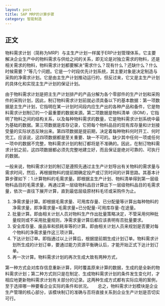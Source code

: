 ```yaml
---
layout: post
title: SAP MRP的计算步骤
category: 智能制造
---
```


## 正文
物料需求计划（简称为MRP）与主生产计划一样属于ERP计划管理体系，它主要解决企业生产中的物料需求与供给之间的关系，即无论是对独立需求的物料，还是相关需求的物料，物料需求计划都要解决“需求什么？现有什么？还缺什么？什么时候需要？”等几个问题。它是一个时段优先计划系统，其主要对象是决定制造与采购的净需求计划。它是由主生产计划推动运行的，但反过来，它又是主生产计划的具体化和实现主生产计划的保证计划。
　

由于物料需求计划是把主生产计划排产的产品分解为各个零部件的生产计划和采购件的采购计划，因此，制订物料需求计划前就必须具备以下的基本数据：第一项数据是主生产计划，它指明在某一计划时间段内应生产出的各种产品和备件，它是物料需求计划制订的一个最重要的数据来源。第二项数据是物料清单（BOM），它指明了物料之间的结构关系，以及每种物料需求的数量，它是物料需求计划系统中最为基础的数据。第三项数据是库存记录，它把每个物料品目的现有库存量和计划接受量的实际状态反映出来。第四项数据是提前期，决定着每种物料何时开工、何时完工。应该说，这四项数据都是至关重要、缺一不可的。缺少其中任何一项或任何一项中的数据不完整，物料需求计划的制订都将是不准确的。因此，在制订物料需求计划之前，这四项数据都必须先完整地建立好，而且保证是绝对可靠的、可执行的数据。
　

一般来说，物料需求计划的制订是遵照先通过主生产计划导出有关物料的需求量与需求时间，然后，再根据物料的提前期确定投产或订货时间的计算思路。其基本计算步骤如下：1.计算物料的毛需求量。即根据主生产计划、物料清单得到第一层级物料品目的毛需求量，再通过第一层级物料品目计算出下一层级物料品目的毛需求量，依次一直往下展开计算，直到最低层级原材料毛坯或采购件为止。

1. 净需求量计算。即根据毛需求量、可用库存量、已分配量等计算出每种物料的净需求量，即净需求量=毛需求量+已分配量-可用库存量-在途量。
2. 批量计算。即由相关计划人员对物料生产作出批量策略决定，不管采用何种批量规则或不采用批量规则，净需求量计算后都应该表明有否批量要求。
3. 安全库存量、废品率和损耗率等的计算。即由相关计划人员来规划是否要对每个物料的净需求量作这三项计算。
4. 下达计划订单。即指通过以上计算后，根据提前期生成计划订单。物料需求计划所生成的计划订单，要通过能力资源平衡确认后，才能开始正式下达计划订单。
5. 再一次计算。物料需求计划的再次生成大致有两种方式，


第一种方式会对库存信息重新计算，同时覆盖原来计算的数据，生成的是全新的物料需求计划；第二种方式则只是在制定、生成物料需求计划的条件发生变化时，才相应地更新物料需求计划有关部分的记录。这两种生成方式都有实际应用的案例，至于选择哪一种要看企业实际的条件和状况。
　
总之，物料需求计划模块是企业生产管理的核心部分，该模块制订的准确与否将直接关系到企业生产计划是否切实可行。
